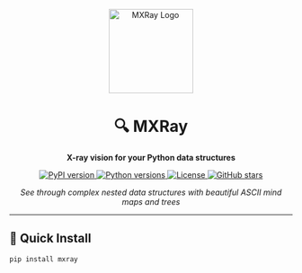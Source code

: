 <!-- START COPY -->
<p align="center">
  <img src="https://via.placeholder.com/150/6366f1/ffffff?text=MX" alt="MXRay Logo" width="150">
</p>

<h1 align="center">🔍 MXRay</h1>
<p align="center">
  <strong>X-ray vision for your Python data structures</strong>
</p>

<p align="center">
  <a href="https://pypi.org/project/mxray/">
    <img src="https://img.shields.io/pypi/v/mxray.svg" alt="PyPI version">
  </a>
  <a href="https://pypi.org/project/mxray/">
    <img src="https://img.shields.io/pypi/pyversions/mxray.svg" alt="Python versions">
  </a>
  <a href="https://github.com/GxDrogers/mxray/blob/main/LICENSE">
    <img src="https://img.shields.io/badge/License-MIT-yellow.svg" alt="License">
  </a>
  <a href="https://github.com/GxDrogers/mxray/stargazers">
    <img src="https://img.shields.io/github/stars/GxDrogers/mxray.svg" alt="GitHub stars">
  </a>
</p>

<p align="center">
  <i>See through complex nested data structures with beautiful ASCII mind maps and trees</i>
</p>

---

## 🚀 Quick Install

```bash
pip install mxray
